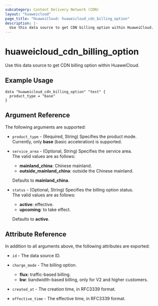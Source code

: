 ```yaml
---
subcategory: Content Delivery Network (CDN)
layout: "huaweicloud"
page_title: "HuaweiCloud: huaweicloud_cdn_billing_option"
description: |-
  Use this data source to get CDN billing option within HuaweiCloud.
---
```


# huaweicloud_cdn_billing_option

Use this data source to get CDN billing option within HuaweiCloud.

## Example Usage

```hcl
data "huaweicloud_cdn_billing_option" "test" {
  product_type = "base"
}
```

## Argument Reference

The following arguments are supported:

* `product_type` - (Required, String) Specifies the product mode.  
  Currently, only **base** (basic acceleration) is supported.

* `service_area` - (Optional, String) Specifies the service area.  
  The valid values are as follows:
  + **mainland_china**: Chinese mainland.
  + **outside_mainland_china**: outside the Chinese mainland.

  Defaults to **mainland_china**.

* `status` - (Optional, String) Specifies the billing option status.  
  The valid values are as follows:
  + **active**: effective.
  + **upcoming**: to take effect.

  Defaults to **active**.

## Attribute Reference

In addition to all arguments above, the following attributes are exported:

* `id` - The data source ID.

* `charge_mode` - The billing option.  
  + **flux**: traffic-based billing.
  + **bw**: bandwidth-based billing, only for V2 and higher customers.

* `created_at` - The creation time, in RFC3339 format.

* `effective_time` - The effective time, in RFC3339 format.
